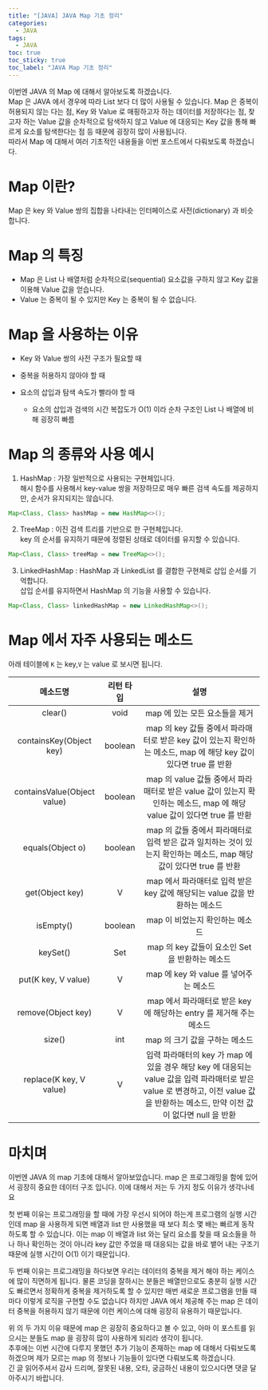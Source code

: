 ```yaml
---
title: "[JAVA] JAVA Map 기초 정리"
categories:
  - JAVA
tags:
  - JAVA
toc: true
toc_sticky: true
toc_label: "JAVA Map 기초 정리"
---
```


이번엔 JAVA 의 Map 에 대해서 알아보도록 하겠습니다.   
Map 은 JAVA 에서 경우에 따라 List 보다 더 많이 사용될 수 있습니다. Map 은 중복이 허용되지 않는 다는 점, Key 와 Value 로 매핑하고자 하는 데이터를 저장하다는 점, 찾고자 하는 Value 값을 순차적으로 탐색하지 않고 Value 에 대응되는 Key 값을 통해 빠르게 요소를 탐색한다는 점 등 때문에 굉장히 많이 사용됩니다.   
따라서 Map 에 대해서 여러 기초적인 내용들을 이번 포스트에서 다뤄보도록 하겠습니다.

# Map 이란?

Map 은 key 와 Value 쌍의 집합을 나타내는 인터페이스로 사전(dictionary) 과 비슷합니다.   

# Map 의 특징

- Map 은 List 나 배열처럼 순차적으로(sequential) 요소값을 구하지 않고 Key 값을 이용해 Value 값을 얻습니다.
- Value 는 중복이 될 수 있지만 Key 는 중복이 될 수 없습니다.

# Map 을 사용하는 이유

- Key 와 Value 쌍의 사전 구조가 필요할 때

- 중복을 허용하지 않아야 할 때

- 요소의 삽입과 탐색 속도가 빨라야 할 때
  - 요소의 삽입과 검색의 시간 복잡도가 O(1) 이라 순차 구조인 List 나 배열에 비해 굉장히 빠름

# Map 의 종류와 사용 예시

1. HashMap : 가장 일반적으로 사용되는 구현체입니다.   
해시 함수를 사용해서 key-value 쌍을 저장하므로 매우 빠른 검색 속도를 제공하지만, 순서가 유지되지는 않습니다.

```java
Map<Class, Class> hashMap = new HashMap<>();
```

2. TreeMap : 이진 검색 트리를 기반으로 한 구현체입니다.   
key 의 순서를 유지하기 때문에 정렬된 상태로 데이터를 유지할 수 있습니다.

```java
Map<Class, Class> treeMap = new TreeMap<>();
```

3. LinkedHashMap : HashMap 과 LinkedList 를 결합한 구현체로 삽입 순서를 기억합니다.   
삽입 순서를 유지하면서 HashMap 의 기능을 사용할 수 있습니다.

```java
Map<Class, Class> linkedHashMap = new LinkedHashMap<>();
```

# Map 에서 자주 사용되는 메소드

아래 테이블에 `K` 는 key,`V` 는 value 로 보시면 됩니다.

|메소드명|리턴 타입|설명|
|:----:|:------:|:--:|
|clear()|void|map 에 있는 모든 요소들을 제거|
|containsKey(Object key)|boolean|map 의 key 값들 중에서 파라매터로 받은 key 값이 있는지 확인하는 메소드, map 에 해당 key 값이 있다면 true 를 반환|
|containsValue(Object value)|boolean|map 의 value 값들 중에서 파라매터로 받은 value 값이 있는지 확인하는 메소드, map 에 해당 value 값이 있다면 true 를 반환|
|equals(Object o)|boolean|map 의 값들 중에서 파라매터로 입력 받은 값과 일치하는 것이 있는지 확인하는 메소드, map 해당 값이 있다면 true 를 반환|
|get(Object key)|V|map 에서 파라매터로 입력 받은 key 값에 해당되는 value 값을 반환하는 메소드|
|isEmpty()|boolean|map 이 비었는지 확인하는 메소드|
|keySet()|Set<K>|map 의 key 값들이 요소인 Set 을 반환하는 메소드|
|put(K key, V value)|V|map 에 key 와 value 를 넣어주는 메소드|
|remove(Object key)|V|map 에서 파라매터로 받은 key 에 해당하는 entry 를 제거해 주는 메소드|
|size()|int|map 의 크기 값을 구하는 메소드|
|replace(K key, V value)|V|입력 파라매터의 key 가 map 에 있을 경우 해당 key 에 대응되는 value 값을 입력 파라매터로 받은 value 로 변경하고, 이전 value 값을 반환하는 메소드, 만약 이전 값이 없다면 null 을 반환|

# 마치며

이번엔 JAVA 의 map 기초에 대해서 알아보았습니다. map 은 프로그래밍을 함에 있어서 굉장히 중요한 데이터 구조 입니다. 이에 대해서 저는 두 가지 정도 이유가 생각나네요   

첫 번째 이유는 프로그래밍을 할 때에 가장 우선시 되어야 하는게 프로그램의 실행 시간인데 map 을 사용하게 되면 배열과 list 만 사용했을 때 보다 최소 몇 배는 빠르게 동작하도록 할 수 있습니다. 이는 map 이 배열과 list 와는 달리 요소를 찾을 때 요소들을 하나 하나 확인하는 것이 아니라 key 값만 주었을 때 대응되는 값을 바로 뱉어 내는 구조기 때문에 실행 시간이 O(1) 이기 때문입니다.   

두 번째 이유는 프로그래밍을 하다보면 우리는 데이터의 중복을 제거 해야 하는 케이스에 많이 직면하게 됩니다. 물론 코딩을 잘하시는 분들은 배열만으로도 충분히 실행 시간도 빠르면서 정확하게 중복을 제거하도록 할 수 있지만 매번 새로운 프로그램을 만들 때마다 이렇게 로직을 구현할 수도 없습니다 하지만 JAVA 에서 제공해 주는 map 은 데이터 중복을 허용하지 않기 때문에 이런 케이스에 대해 굉장히 유용하기 때문입니다.   

위 의 두 가지 이유 때문에 map 은 굉장히 중요하다고 볼 수 있고, 아마 이 포스트를 읽으시는 분들도 map 을 굉장히 많이 사용하게 되리라 생각이 됩니다.   
추후에는 이번 시간에 다루지 못했던 추가 기능이 존재하는 map 에 대해서 다뤄보도록 하겠으며 제가 모르는 map 의 정보나 기능들이 있다면 다뤄보도록 하겠습니다.   
긴 글 읽어주셔서 감사 드리며, 잘못된 내용, 오타, 궁금하신 내용이 있으시다면 댓글 달아주시기 바랍니다.